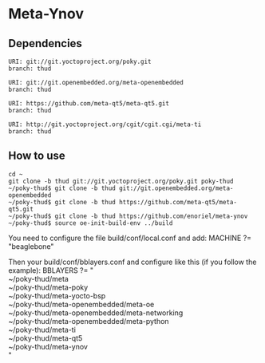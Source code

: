 # Meta-Ynov
## Dependencies
    URI: git://git.yoctoproject.org/poky.git
    branch: thud

    URI: git://git.openembedded.org/meta-openembedded
    branch: thud

    URI: https://github.com/meta-qt5/meta-qt5.git
    branch: thud
    
    URI: http://git.yoctoproject.org/cgit/cgit.cgi/meta-ti
    branch: thud

## How to use
    cd ~
    git clone -b thud git://git.yoctoproject.org/poky.git poky-thud
    ~/poky-thud$ git clone -b thud git://git.openembedded.org/meta-openembedded
    ~/poky-thud$ git clone -b thud https://github.com/meta-qt5/meta-qt5.git
    ~/poky-thud$ git clone -b thud https://github.com/enoriel/meta-ynov
    ~/poky-thud$ source oe-init-build-env ../build

You need to configure the file build/conf/local.conf and add:
    MACHINE ?= "beaglebone"

Then your build/conf/bblayers.conf and configure like this (if you follow the example):
    BBLAYERS ?= " \
    ~/poky-thud/meta \
    ~/poky-thud/meta-poky \
    ~/poky-thud/meta-yocto-bsp \
    ~/poky-thud/meta-openembedded/meta-oe \
    ~/poky-thud/meta-openembedded/meta-networking \
    ~/poky-thud/meta-openembedded/meta-python \
    ~/poky-thud/meta-ti \
    ~/poky-thud/meta-qt5 \
    ~/poky-thud/meta-ynov \
    "
